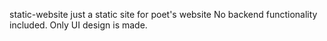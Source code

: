 static-website
just a static site for poet's website
No backend functionality included. Only UI design is made. 
